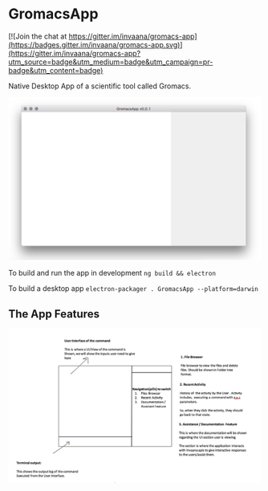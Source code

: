 # GromacsApp

[![Join the chat at https://gitter.im/invaana/gromacs-app](https://badges.gitter.im/invaana/gromacs-app.svg)](https://gitter.im/invaana/gromacs-app?utm_source=badge&utm_medium=badge&utm_campaign=pr-badge&utm_content=badge)


Native Desktop App of a scientific tool called Gromacs.




![Demo Screenshot](docs/screenshot.png "Demo screenshot")


To build and run the app in development `ng build && electron`

To build a desktop app `electron-packager . GromacsApp --platform=darwin`



## The App Features


![features screenshot](docs/features-screenshot.png "features screenshot")
